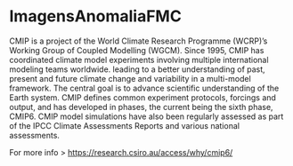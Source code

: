 # ImagensAnomaliaFMC

CMIP is a project of the World Climate Research Programme (WCRP)’s Working Group of Coupled Modelling (WGCM). Since 1995, CMIP has coordinated climate model experiments involving multiple international modeling teams worldwide. leading to a better understanding of past, present and future climate change and variability in a multi-model framework. The central goal is to advance scientific understanding of the Earth system.
CMIP defines common experiment protocols, forcings and output, and has developed in phases, the current being the sixth phase, CMIP6. CMIP model simulations have also been regularly assessed as part of the IPCC Climate Assessments Reports and various national assessments.

For more info > https://research.csiro.au/access/why/cmip6/
